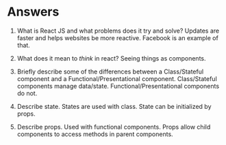 # Answers

1.  What is React JS and what problems does it try and solve?
Updates are faster and helps websites be more reactive. Facebook is an example of that.

1.  What does it mean to _think_ in react?
Seeing things as components.

1.  Briefly describe some of the differences between a Class/Stateful component and a Functional/Presentational component.
Class/Stateful components manage data/state.
Functional/Presentational components do not.

1.  Describe state.
States are used with class.
State can be initialized by props.

1.  Describe props.
Used with functional components.
Props allow child components to access methods in parent components.
